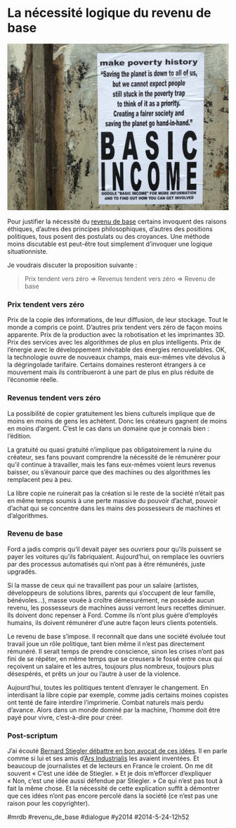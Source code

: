 # La nécessité logique du revenu de base

![](_i/basicincome.webp)

Pour justifier la nécessité du [revenu de base](#revenu-de-base) certains invoquent des raisons éthiques, d’autres des principes philosophiques, d’autres des positions politiques, tous posent des postulats ou des croyances. Une méthode moins discutable est peut-être tout simplement d’invoquer une logique situationniste.

Je voudrais discuter la proposition suivante :

> Prix tendent vers zéro => Revenus tendent vers zéro => Revenu de base

### Prix tendent vers zéro

Prix de la copie des informations, de leur diffusion, de leur stockage. Tout le monde a compris ce point. D’autres prix tendent vers zéro de façon moins apparente. Prix de la production avec la robotisation et les imprimantes 3D. Prix des services avec les algorithmes de plus en plus intelligents. Prix de l’énergie avec le développement inévitable des énergies renouvelables. OK, la technologie ouvre de nouveaux champs, mais eux-mêmes vite dévolus à la dégringolade tarifaire. Certains domaines resteront étrangers à ce mouvement mais ils contribueront à une part de plus en plus réduite de l’économie réelle.

### Revenus tendent vers zéro

La possibilité de copier gratuitement les biens culturels implique que de moins en moins de gens les achètent. Donc les créateurs gagnent de moins en moins d’argent. C’est le cas dans un domaine que je connais bien : l’édition.

La gratuité ou quasi gratuité n’implique pas obligatoirement la ruine du créateur, ses fans pouvant comprendre la nécessité de le rémunérer pour qu’il continue à travailler, mais les fans eux-mêmes voient leurs revenus baisser, ou s’évanouir parce que des machines ou des algorithmes les remplacent peu à peu.

La libre copie ne ruinerait pas la création si le reste de la société n’était pas en même temps soumis à une perte massive du pouvoir d’achat, pouvoir d’achat qui se concentre dans les mains des possesseurs de machines et d’algorithmes.

### Revenu de base

Ford a jadis compris qu’il devait payer ses ouvriers pour qu’ils puissent se payer les voitures qu’ils fabriquaient. Aujourd’hui, on remplace les ouvriers par des processus automatisés qui n’ont pas à être rémunérés, juste upgradés.

Si la masse de ceux qui ne travaillent pas pour un salaire (artistes, développeurs de solutions libres, parents qui s’occupent de leur famille, bénévoles…), masse vouée à croître démesurément, ne possède aucun revenu, les possesseurs de machines aussi verront leurs recettes diminuer. Ils doivent donc repenser à Ford. Comme ils n’ont plus guère d’employés humains, ils doivent rémunérer d’une autre façon leurs clients potentiels.

Le revenu de base s’impose. Il reconnaît que dans une société évoluée tout travail joue un rôle politique, tant bien même il n’est pas directement rémunéré. Il serait temps de prendre conscience, sinon les crises n’ont pas fini de se répéter, en même temps que se creusera le fossé entre ceux qui reçoivent un salaire et les autres, toujours plus nombreux, toujours plus désespérés, et prêts un jour ou l’autre à user de la violence.

Aujourd’hui, toutes les politiques tentent d’enrayer le changement. En interdisant la libre copie par exemple, comme jadis certains moines copistes ont tenté de faire interdire l’imprimerie. Combat naturels mais perdu d’avance. Alors dans un monde dominé par la machine, l’homme doit être payé pour vivre, c’est-à-dire pour créer.

### Post-scriptum

J’ai écouté [Bernard Stiegler débattre en bon avocat de ces idées](http://romainelubrique.org/bernard-stiegler). Il en parle comme si lui et ses amis d’[Ars Industrialis](http://arsindustrialis.org/) les avaient inventées. Et beaucoup de journalistes et de lecteurs en France le croient. On me dit souvent « C’est une idée de Stiegler. » Et je dois m’efforcer d’expliquer « Non, c’est une idée aussi défendue par Stiegler. » Ce qui n’est pas tout à fait la même chose. Et la nécessité de cette explication suffit à démontrer que ces idées n’ont pas encore percolé dans la société (ce n’est pas une raison pour les copyrighter).

#mrdb #revenu_de_base #dialogue #y2014 #2014-5-24-12h52
